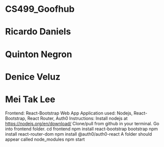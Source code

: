 # CS499_Goofhub
# Ricardo Daniels
# Quinton Negron
# Denice Veluz
# Mei Tak Lee

Frontend: React-Bootstrap Web App
Application used: Nodejs, React-Bootstrap, React Router, Auth0
Instructions:
Install nodejs at https://nodejs.org/en/download/
Clone/pull from github in your terminal. Go into frontend folder.
cd frontend
npm install react-bootstrap bootstrap
npm install react-router-dom
npm install @auth0/auth0-react
A folder should appear called node_modules
npm start
